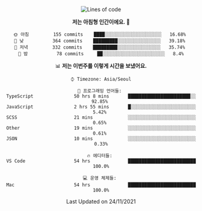 <div align='center'>
 
<!--START_SECTION:waka-->
![Lines of code](https://img.shields.io/badge/%EC%A0%80%EB%8A%94%20%EC%97%AC%ED%83%9C%EA%B9%8C%EC%A7%80%20-63292%20%EC%A4%84%EC%9D%98%20%EC%BD%94%EB%93%9C%EB%A5%BC%20%EC%9E%91%EC%84%B1%ED%96%88%EC%96%B4%EC%9A%94.-blue)

**저는 아침형 인간이에요. 🐤** 

```text
🌞 아침         155 commits    ████░░░░░░░░░░░░░░░░░░░░░   16.68% 
🌆 낮　         364 commits    █████████░░░░░░░░░░░░░░░░   39.18% 
🌃 저녁         332 commits    █████████░░░░░░░░░░░░░░░░   35.74% 
🌙 밤　         78 commits     ██░░░░░░░░░░░░░░░░░░░░░░░   8.4%

```


📊 **저는 이번주를 이렇게 시간을 보냈어요.** 

```text
⌚︎ Timezone: Asia/Seoul

💬 프로그래밍 언어들: 
TypeScript               50 hrs 8 mins       ███████████████████████░░   92.85% 
JavaScript               2 hrs 55 mins       █░░░░░░░░░░░░░░░░░░░░░░░░   5.42% 
SCSS                     21 mins             ░░░░░░░░░░░░░░░░░░░░░░░░░   0.65% 
Other                    19 mins             ░░░░░░░░░░░░░░░░░░░░░░░░░   0.61% 
JSON                     10 mins             ░░░░░░░░░░░░░░░░░░░░░░░░░   0.33%

🔥 에디터들: 
VS Code                  54 hrs              █████████████████████████   100.0%

💻 운영 체제들: 
Mac                      54 hrs              █████████████████████████   100.0%

```


 Last Updated on 24/11/2021
<!--END_SECTION:waka-->
 </div>
<!---
Emewjin/Emewjin is a ✨ special ✨ repository because its `README.md` (this file) appears on your GitHub profile.
You can click the Preview link to take a look at your changes.
--->
